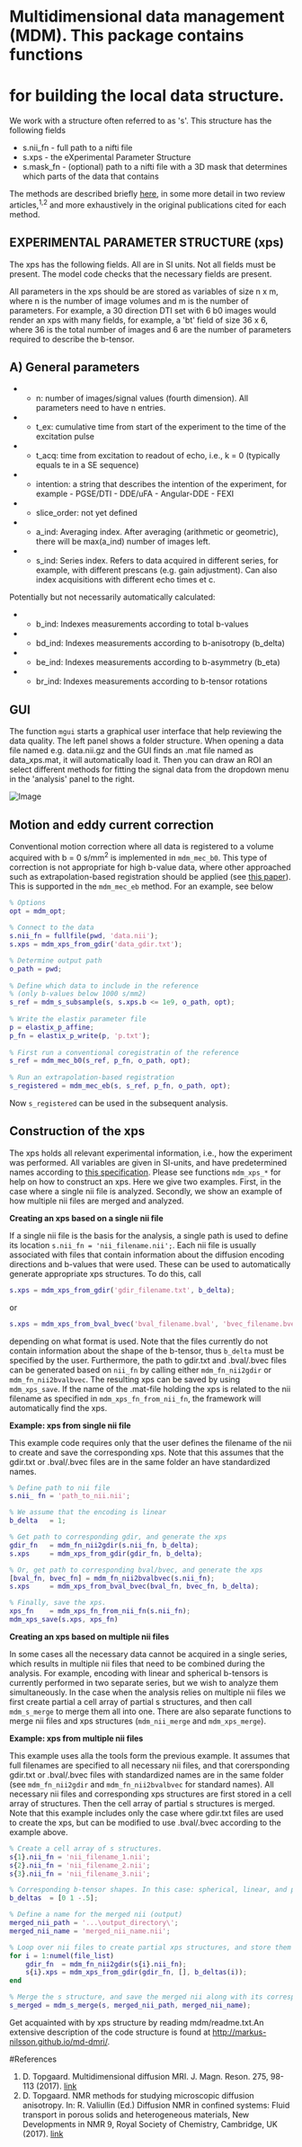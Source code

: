 # Multidimensional data management (MDM). This package contains functions
# for building the local data structure.
 
We work with a structure often referred to as 's'. This structure has the 
following fields

* s.nii_fn  - full path to a nifti file
* s.xps     - the eXperimental Parameter Structure
* s.mask_fn - (optional) path to a nifti file with a 3D mask
               that determines which parts of the data that contains

The methods are described briefly [here](methods/README.md), in some more detail in two review articles,<sup>1,2</sup> and more exhaustively in the original publications cited for each method.

## EXPERIMENTAL PARAMETER STRUCTURE (xps)

The xps has the following fields. All are in SI units. Not all fields must
be present. The model code checks that the necessary fields are present.

All parameters in the xps should be are stored as variables of size n x m, 
where n is the number of image volumes and m is the number of parameters. 
For example, a 30 direction DTI set with 6 b0 images would render an xps
with many fields, for example, a 'bt' field of size 36 x 6, where 36 
is the total number of images and 6 are the number of parameters required 
to describe the b-tensor.


## A) General parameters

* - n:          number of images/signal values (fourth dimension). All 
              parameters need to have n entries.

* - t_ex:       cumulative time from start of the experiment to the time of 
              the excitation pulse

* - t_acq:      time from excitation to readout of echo, i.e., k = 0 
              (typically equals te in a SE sequence)

* - intention:  a string that describes the intention of the experiment, 
              for example
                - PGSE/DTI
                - DDE/uFA
                - Angular-DDE
                - FEXI

* - slice_order: not yet defined 

* - a_ind:      Averaging index. After averaging (arithmetic or geometric),
              there will be max(a_ind) number of images left.

* - s_ind:      Series index. Refers to data acquired in different series, 
              for example, with different prescans (e.g. gain adjustment).
              Can also index acquisitions with different echo times et c.
              

Potentially but not necessarily automatically calculated:

* - b_ind:      Indexes measurements according to total b-values

* - bd_ind:     Indexes measurements according to b-anisotropy (b_delta)

* - be_ind:     Indexes measurements according to b-asymmetry (b_eta)

* - br_ind:     Indexes measurements according to b-tensor rotations











## GUI
The function `mgui` starts a graphical user interface that help reviewing the data quality. The left panel shows a folder structure. When opening a data file named e.g. data.nii.gz and the GUI finds an .mat file named as data_xps.mat, it will automatically load it. Then you can draw an ROI an select different methods for fitting the signal data from the dropdown menu in the 'analysis' panel to the right. 

![Image](http://markus-nilsson.github.io/md-dmri/mgui.png)

## Motion and eddy current correction

Conventional motion correction where all data is registered to a volume acquired with b = 0 s/mm<sup>2</sup> is implemented in `mdm_mec_b0`. This type of correction is not appropriate for high b-value data, where other approached such as extrapolation-based registration should be applied (see [this paper](http://journals.plos.org/plosone/article?id=10.1371/journal.pone.0141825)). This is supported in the `mdm_mec_eb` method. For an example, see below

```matlab
% Options
opt = mdm_opt;
 
% Connect to the data
s.nii_fn = fullfile(pwd, 'data.nii');
s.xps = mdm_xps_from_gdir('data_gdir.txt');

% Determine output path
o_path = pwd;
 
% Define which data to include in the reference 
% (only b-values below 1000 s/mm2)
s_ref = mdm_s_subsample(s, s.xps.b <= 1e9, o_path, opt); 
 
% Write the elastix parameter file
p = elastix_p_affine;
p_fn = elastix_p_write(p, 'p.txt');
 
% First run a conventional coregistratin of the reference
s_ref = mdm_mec_b0(s_ref, p_fn, o_path, opt);
 
% Run an extrapolation-based registration
s_registered = mdm_mec_eb(s, s_ref, p_fn, o_path, opt);
```

Now `s_registered` can be used in the subsequent analysis.

## Construction of the xps
The xps holds all relevant experimental information, i.e., how the experiment was performed. All variables are given in SI-units, and have predetermined names according to [this specification](mdm/readme.txt). Please see functions `mdm_xps_*` for help on how to construct an xps. Here we give two examples. First, in the case where a single nii file is analyzed. Secondly, we show an example of how multiple nii files are merged and analyzed.

**Creating an xps based on a single nii file**

If a single nii file is the basis for the analysis, a single path is used to define its location `s.nii_fn = 'nii_filename.nii';`. Each nii file is usually associated with files that contain information about the diffusion encoding directions and b-values that were used. These can be used to automatically generate appropriate xps structures. To do this, call

```matlab 
s.xps = mdm_xps_from_gdir('gdir_filename.txt', b_delta);
``` 
or 

```matlab
s.xps = mdm_xps_from_bval_bvec('bval_filename.bval', 'bvec_filename.bvec', b_delta);
```

depending on what format is used. Note that the files currently do not contain information about the shape of the b-tensor, thus `b_delta` must be specified by the user. Furthermore, the path to gdir.txt and .bval/.bvec files can be generated based on `nii_fn` by calling either `mdm_fn_nii2gdir` or `mdm_fn_nii2bvalbvec`. The resulting xps can be saved by using `mdm_xps_save`. If the name of the .mat-file holding the xps is related to the nii filename as specified in `mdm_xps_fn_from_nii_fn`, the framework will automatically find the xps. 

**Example: xps from single nii file**

This example code requires only that the user defines the filename of the nii to create and save the corresponding xps. Note that this assumes that the gdir.txt or .bval/.bvec files are in the same folder an have standardized names.

```matlab
% Define path to nii file 
s.nii_ fn = 'path_to_nii.nii';

% We assume that the encoding is linear
b_delta   = 1;

% Get path to corresponding gdir, and generate the xps
gdir_fn   = mdm_fn_nii2gdir(s.nii_fn, b_delta);
s.xps     = mdm_xps_from_gdir(gdir_fn, b_delta);

% Or, get path to corresponding bval/bvec, and generate the xps
[bval_fn, bvec_fn] = mdm_fn_nii2bvalbvec(s.nii_fn);
s.xps     = mdm_xps_from_bval_bvec(bval_fn, bvec_fn, b_delta);

% Finally, save the xps.
xps_fn    = mdm_xps_fn_from_nii_fn(s.nii_fn);
mdm_xps_save(s.xps, xps_fn)
```


**Creating an xps based on multiple nii files**

In some cases all the necessary data cannot be acquired in a single series, which results in multiple nii files that need to be combined during the analysis. For example, encoding with linear and spherical b-tensors is currently performed in two separate series, but we wish to analyze them simultaneously. In the case when the analysis relies on multiple nii files we first create partial a cell array of partial s structures, and then call `mdm_s_merge` to merge them all into one. There are also separate functions to merge nii files and xps structures (`mdm_nii_merge` and `mdm_xps_merge`).

**Example: xps from multiple nii files**

This example uses alla the tools form the previous example. It assumes that full filenames are specified to all necessary nii files, and that corersponding gdir.txt or .bval/.bvec files with standardized names are in the same folder (see `mdm_fn_nii2gdir` and `mdm_fn_nii2bvalbvec` for standard names). All necessary nii files and corresponding xps structures are first stored in a cell array of structures. Then the cell array of partial s structures is merged. Note that this example includes only the case where gdir.txt files are used to create the xps, but can be modified to use .bval/.bvec according to the example above.

```matlab
% Create a cell array of s structures.
s{1}.nii_fn = 'nii_filename_1.nii';
s{2}.nii_fn = 'nii_filename_2.nii';
s{3}.nii_fn = 'nii_filename_3.nii';

% Corresponding b-tensor shapes. In this case: spherical, linear, and planar.
b_deltas  = [0 1 -.5];

% Define a name for the merged nii (output)
merged_nii_path = '...\output_directory\';
merged_nii_name = 'merged_nii_name.nii';

% Loop over nii files to create partial xps structures, and store them in the cell array.
for i = 1:numel(file_list)
	gdir_fn  = mdm_fn_nii2gdir(s{i}.nii_fn);
    s{i}.xps = mdm_xps_from_gdir(gdir_fn, [], b_deltas(i));
end

% Merge the s structure, and save the merged nii along with its corresponding xps.mat file.
s_merged = mdm_s_merge(s, merged_nii_path, merged_nii_name);

```

Get acquainted with by xps structure by reading mdm/readme.txt.An extensive description of the code structure is found at http://markus-nilsson.github.io/md-dmri/.  


#References
1. D. Topgaard. Multidimensional diffusion MRI. J. Magn. Reson. 275, 98-113 (2017). [link](http://dx.doi.org/10.1016/j.jmr.2016.12.007)
2. D. Topgaard. NMR methods for studying microscopic diffusion anisotropy. In: R. Valiullin (Ed.) Diffusion NMR in confined systems: Fluid transport in porous solids and heterogeneous materials, New Developments in NMR 9, Royal Society of Chemistry, Cambridge, UK (2017). [link](http://dx.doi.org/10.1039/9781782623779-00226)

